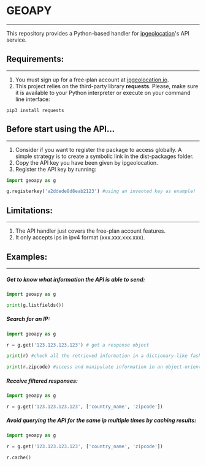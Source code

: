 # GEOAPY
----

This repository provides a Python-based handler for [ipgeolocation](https://ipgeolocation.io/)'s API service.

## Requirements:
----

1. You must sign up for a free-plan account at [ipgeolocation.io](https://ipgeolocation.io/signup.html).
2. This project relies on the third-party library **requests**. Please, make sure it is available to your Python interpreter or execute on your command line interface:

```Shell
pip3 install requests
```

## Before start using the API...
----

1. Consider if you want to register the package to access globally. A simple strategy is to create a symbolic link in the dist-packages folder.
2. Copy the API key you have been given by ipgeolocation.
3. Register the API key by running:

```Python
import geoapy as g

g.registerkey('a2ddede8d8eab2123') #using an invented key as example!

```

## Limitations:
----

1. The API handler just covers the free-plan account features.
2. It only accepts ips in ipv4 format (xxx.xxx.xxx.xxx).

## Examples:
----

##### Get to know what information the API is able to send:

```Python
import geoapy as g

print(g.listfields())

```

##### Search for an IP:

```Python
import geoapy as g

r = g.get('123.123.123.123') # get a response object 

print(r) #check all the retrieved information in a dictionary-like fashion.

print(r.zipcode) #access and manipulate information in an object-oriented way.

```

##### Receive filtered responses:

```Python
import geoapy as g

r = g.get('123.123.123.123', ['country_name', 'zipcode'])  

```

##### Avoid querying the API for the same ip multiple times by caching results:


```Python
import geoapy as g

r = g.get('123.123.123.123', ['country_name', 'zipcode'])  

r.cache()

```

